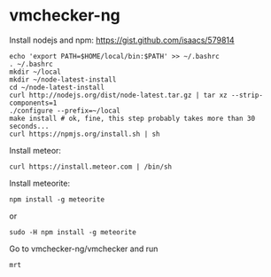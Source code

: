 vmchecker-ng
============

Install nodejs and npm:
https://gist.github.com/isaacs/579814
```
echo 'export PATH=$HOME/local/bin:$PATH' >> ~/.bashrc
. ~/.bashrc
mkdir ~/local
mkdir ~/node-latest-install
cd ~/node-latest-install
curl http://nodejs.org/dist/node-latest.tar.gz | tar xz --strip-components=1
./configure --prefix=~/local
make install # ok, fine, this step probably takes more than 30 seconds...
curl https://npmjs.org/install.sh | sh
```


Install meteor:
```
curl https://install.meteor.com | /bin/sh
```

Install meteorite:

```
npm install -g meteorite
```
or
```
sudo -H npm install -g meteorite
```

Go to vmchecker-ng/vmchecker and run
```
mrt
```
